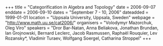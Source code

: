 +++
title = "Categorification in Algebra and Topology"
date = 2006-09-07
enddate = 2006-09-10
dates = "September 7 - 10, 2006"
dateadded = 1999-01-01
location = "Uppsala University, Uppsala, Sweden"
webpage = "http://www.math.uu.se/cat2006/"
organisers = "Volodymyr Mazorchuk, Oleg Viro"
speakers = "Dror Bar-Natan, Anna Beliakova, Jonathan Brundan, Ian Grojnowski, Bernard Leclerc, Jacob Rasmussen, Raphaël Rouquier, Lev Rozansky*, Vladimir Turaev, Wolfgang Soergel, Catharina Stroppel"
+++
